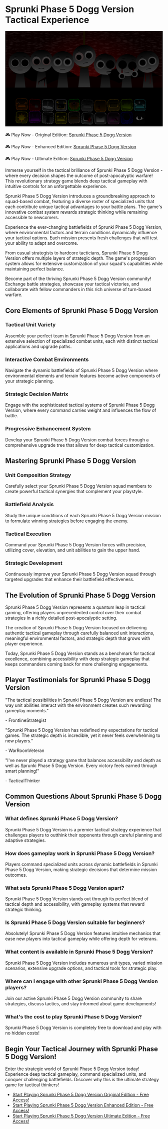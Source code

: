 # Sprunki Phase 5 Dogg Version Tactical Experience

![Sprunki Phase 5 Dogg Version](https://raw.githubusercontent.com/sprunkiscrunkly/sprunki-phase-5-dogg-version/refs/heads/main/sprunki-phase-5-dogg-version.png "Sprunki Phase 5 Dogg Version")

🎮 Play Now - Original Edition: [Sprunki Phase 5 Dogg Version](https://sprunksters.com/sprunki-phase-5-dogg-version/ "Sprunki Phase 5 Dogg Version")

🎮 Play Now - Enhanced Edition: [Sprunki Phase 5 Dogg Version](https://sprunkiscrunkly.com/sprunki-phase-5-dogg-version/ "Sprunki Phase 5 Dogg Version")

🎮 Play Now - Ultimate Edition: [Sprunki Phase 5 Dogg Version](https://sprunkipyramixed.com/sprunki-phase-5-dogg-version/ "Sprunki Phase 5 Dogg Version")

Immerse yourself in the tactical brilliance of Sprunki Phase 5 Dogg Version - where every decision shapes the outcome of post-apocalyptic warfare! This revolutionary strategy game blends deep tactical gameplay with intuitive controls for an unforgettable experience.

Sprunki Phase 5 Dogg Version introduces a groundbreaking approach to squad-based combat, featuring a diverse roster of specialized units that each contribute unique tactical advantages to your battle plans. The game's innovative combat system rewards strategic thinking while remaining accessible to newcomers.

Experience the ever-changing battlefields of Sprunki Phase 5 Dogg Version, where environmental factors and terrain conditions dynamically influence your tactical options. Each mission presents fresh challenges that will test your ability to adapt and overcome.

From casual strategists to hardcore tacticians, Sprunki Phase 5 Dogg Version offers multiple layers of strategic depth. The game's progression system allows for extensive customization of your squad's capabilities while maintaining perfect balance.

Become part of the thriving Sprunki Phase 5 Dogg Version community! Exchange battle strategies, showcase your tactical victories, and collaborate with fellow commanders in this rich universe of turn-based warfare.

## Core Elements of Sprunki Phase 5 Dogg Version

### Tactical Unit Variety

Assemble your perfect team in Sprunki Phase 5 Dogg Version from an extensive selection of specialized combat units, each with distinct tactical applications and upgrade paths.

### Interactive Combat Environments

Navigate the dynamic battlefields of Sprunki Phase 5 Dogg Version where environmental elements and terrain features become active components of your strategic planning.

### Strategic Decision Matrix

Engage with the sophisticated tactical systems of Sprunki Phase 5 Dogg Version, where every command carries weight and influences the flow of battle.

### Progressive Enhancement System

Develop your Sprunki Phase 5 Dogg Version combat forces through a comprehensive upgrade tree that allows for deep tactical customization.

## Mastering Sprunki Phase 5 Dogg Version

### Unit Composition Strategy

Carefully select your Sprunki Phase 5 Dogg Version squad members to create powerful tactical synergies that complement your playstyle.

### Battlefield Analysis

Study the unique conditions of each Sprunki Phase 5 Dogg Version mission to formulate winning strategies before engaging the enemy.

### Tactical Execution

Command your Sprunki Phase 5 Dogg Version forces with precision, utilizing cover, elevation, and unit abilities to gain the upper hand.

### Strategic Development

Continuously improve your Sprunki Phase 5 Dogg Version squad through targeted upgrades that enhance their battlefield effectiveness.

## The Evolution of Sprunki Phase 5 Dogg Version

Sprunki Phase 5 Dogg Version represents a quantum leap in tactical gaming, offering players unprecedented control over their combat strategies in a richly detailed post-apocalyptic setting.

The creation of Sprunki Phase 5 Dogg Version focused on delivering authentic tactical gameplay through carefully balanced unit interactions, meaningful environmental factors, and strategic depth that grows with player experience.

Today, Sprunki Phase 5 Dogg Version stands as a benchmark for tactical excellence, combining accessibility with deep strategic gameplay that keeps commanders coming back for more challenging engagements.

## Player Testimonials for Sprunki Phase 5 Dogg Version

"The tactical possibilities in Sprunki Phase 5 Dogg Version are endless! The way unit abilities interact with the environment creates such rewarding gameplay moments."

\- FrontlineStrategist

"Sprunki Phase 5 Dogg Version has redefined my expectations for tactical games. The strategic depth is incredible, yet it never feels overwhelming to new players."

\- WarRoomVeteran

"I've never played a strategy game that balances accessibility and depth as well as Sprunki Phase 5 Dogg Version. Every victory feels earned through smart planning!"

\- TacticalThinker

## Common Questions About Sprunki Phase 5 Dogg Version

### What defines Sprunki Phase 5 Dogg Version?

Sprunki Phase 5 Dogg Version is a premier tactical strategy experience that challenges players to outthink their opponents through careful planning and adaptive strategies.

### How does gameplay work in Sprunki Phase 5 Dogg Version?

Players command specialized units across dynamic battlefields in Sprunki Phase 5 Dogg Version, making strategic decisions that determine mission outcomes.

### What sets Sprunki Phase 5 Dogg Version apart?

Sprunki Phase 5 Dogg Version stands out through its perfect blend of tactical depth and accessibility, with gameplay systems that reward strategic thinking.

### Is Sprunki Phase 5 Dogg Version suitable for beginners?

Absolutely! Sprunki Phase 5 Dogg Version features intuitive mechanics that ease new players into tactical gameplay while offering depth for veterans.

### What content is available in Sprunki Phase 5 Dogg Version?

Sprunki Phase 5 Dogg Version includes numerous unit types, varied mission scenarios, extensive upgrade options, and tactical tools for strategic play.

### Where can I engage with other Sprunki Phase 5 Dogg Version players?

Join our active Sprunki Phase 5 Dogg Version community to share strategies, discuss tactics, and stay informed about game developments!

### What's the cost to play Sprunki Phase 5 Dogg Version?

Sprunki Phase 5 Dogg Version is completely free to download and play with no hidden costs!

## Begin Your Tactical Journey with Sprunki Phase 5 Dogg Version!

Enter the strategic world of Sprunki Phase 5 Dogg Version today! Experience deep tactical gameplay, command specialized units, and conquer challenging battlefields. Discover why this is the ultimate strategy game for tactical thinkers!

- [Start Playing Sprunki Phase 5 Dogg Version Original Edition - Free Access!](https://sprunksters.com/sprunki-phase-5-dogg-version/)
- [Start Playing Sprunki Phase 5 Dogg Version Enhanced Edition - Free Access!](https://sprunkiscrunkly.com/sprunki-phase-5-dogg-version/)
- [Start Playing Sprunki Phase 5 Dogg Version Ultimate Edition - Free Access!](https://sprunkipyramixed.com/sprunki-phase-5-dogg-version/)
